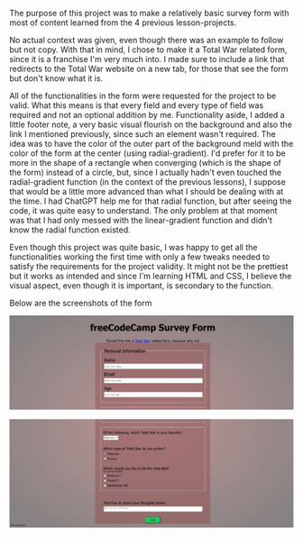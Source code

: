 The purpose of this project was to make a relatively basic survey form with most of content learned from the 4 previous lesson-projects. 

No actual context was given, even though there was an example to follow but not copy. With that in mind, I chose to make it a Total War related form, since it is a franchise I'm very much into. I made sure to include a link that redirects to the Total War website on a new tab, for those that see the form but don't know what it is.

All of the functionalities in the form were requested for the project to be valid. What this means is that every field and every type of field was required and not an optional addition by me. Functionality aside, I added a little footer note, a very basic visual flourish on the background and also the link I mentioned previously, since such an element wasn't required. The idea was to have the color of the outer part of the background meld with the color of the form at the center (using radial-gradient). I'd prefer for it to be more in the shape of a rectangle when converging (which is the shape of the form) instead of a circle, but, since I actually hadn't even touched the radial-gradient function (in the context of the previous lessons), I suppose that would be a little more advanced than what I should be dealing with at the time. I had ChatGPT help me for that radial function, but after seeing the code, it was quite easy to understand. The only problem at that moment was that I had only messed with the linear-gradient function and didn't know the radial function existed. 

Even though this project was quite basic, I was happy to get all the functionalities working the first time with only a few tweaks needed to satisfy the requirements for the project validity. It might not be the prettiest but it works as intended and since I'm learning HTML and CSS, I believe the visual aspect, even though it is important, is secondary to the function.

Below are the screenshots of the form

![Screenshot of the top](images/personal%20information.JPG)

![Screenshot of the bottom](images/bottom%20part.JPG)

